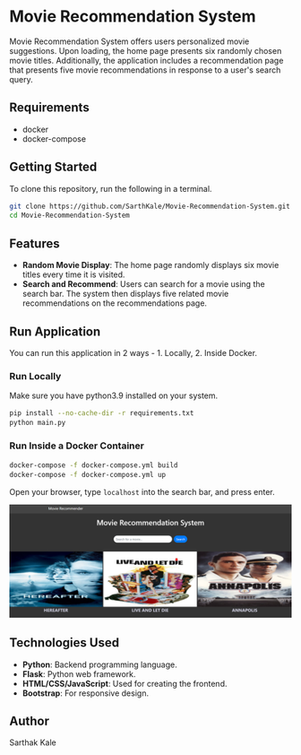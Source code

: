 # Movie Recommendation System

Movie Recommendation System offers users personalized movie suggestions. Upon loading, the home page presents six randomly chosen movie titles. Additionally, the application includes a recommendation page that presents five movie recommendations in response to a user's search query.

## Requirements

- docker
- docker-compose

## Getting Started
To clone this repository, run the following in a terminal.

```bash
git clone https://github.com/SarthKale/Movie-Recommendation-System.git
cd Movie-Recommendation-System
```

## Features

- **Random Movie Display**: The home page randomly displays six movie titles every time it is visited.
- **Search and Recommend**: Users can search for a movie using the search bar. The system then displays five related movie recommendations on the recommendations page.

## Run Application
You can run this application in 2 ways - 1. Locally, 2. Inside Docker.

### Run Locally

Make sure you have python3.9 installed on your system.
```bash
pip install --no-cache-dir -r requirements.txt
python main.py
```

### Run Inside a Docker Container

```bash
docker-compose -f docker-compose.yml build
docker-compose -f docker-compose.yml up
```

Open your browser, type `localhost` into the search bar, and press enter.

![Spotify-Clone Logo](images/home_page.png)

## Technologies Used

- **Python**: Backend programming language.
- **Flask**: Python web framework.
- **HTML/CSS/JavaScript**: Used for creating the frontend.
- **Bootstrap**: For responsive design.

## Author
Sarthak Kale
